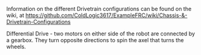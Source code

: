 Information on the different Drivetrain configurations can be found on the wiki, at https://github.com/ColdLogic3617/ExampleFRC/wiki/Chassis-&-Drivetrain-Configurations


Differential Drive - two motors on either side of the robot are connected by a gearbox. They turn opposite directions to spin the axel that turns the wheels.


